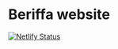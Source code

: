 
# Beriffa website

[![Netlify Status](https://api.netlify.com/api/v1/badges/b9cd8463-2d59-471a-9243-8b7fb6eb042d/deploy-status)](https://app.netlify.com/sites/compassionate-villani-d930ca/deploys)
